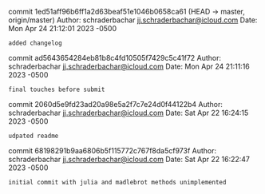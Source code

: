 commit 1ed51aff96b6ff1a2d63beaf51e1046b0658ca61 (HEAD -> master, origin/master)
Author: schraderbachar <jj.schraderbachar@icloud.com>
Date:   Mon Apr 24 21:12:01 2023 -0500

    added changelog

commit ad5643654284eb81b8c4fd10505f7429c5c41f72
Author: schraderbachar <jj.schraderbachar@icloud.com>
Date:   Mon Apr 24 21:11:16 2023 -0500

    final touches before submit

commit 2060d5e9fd23ad20a98e5a2f7c7e24d0f44122b4
Author: schraderbachar <jj.schraderbachar@icloud.com>
Date:   Sat Apr 22 16:24:15 2023 -0500

    udpated readme

commit 68198291b9aa6806b5f115772c767f8da5cf973f
Author: schraderbachar <jj.schraderbachar@icloud.com>
Date:   Sat Apr 22 16:22:47 2023 -0500

    initial commit with julia and madlebrot methods unimplemented
